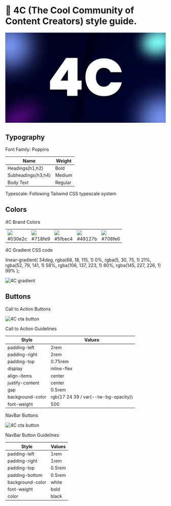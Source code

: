 # :gem: 4C (The Cool Community of Content Creators) style guide.

<img src='./mediakit/4c_banner.jpg' alt='4C logo'>




## Typography 

Font Family: Poppins

| Name          | Weight | 
| ------------- | ------------- |
| Headings(h1,h2) |Bold|
| Subheadings(h3,h4) |Medium|
| Body Text |Regular|

Typescale: Following Tailwind CSS typescale system

## Colors

4C Brand Colors

<table>
    <tr>
        <td><img src="http://placehold.jp/030e2c/ffffff/80x80.png?text=%20"> <br>#030e2c</td>
        <td><img src="http://placehold.jp/718fe9/ffffff/80x80.png?text=%20"> <br>#718fe9</td>
        <td><img src="http://placehold.jp/5fbec4/ffffff/80x80.png?text=%20"> <br>#5fbec4</td>
        <td><img src="http://placehold.jp/49127b/ffffff/80x80.png?text=%20"> <br>#49127b</td>
        <td><img src="http://placehold.jp/708fe6/ffffff/80x80.png?text=%20"> <br>#708fe6</td>
    </tr>
</table>

4C Gradient CSS code

linear-gradient( 34deg, rgba(68, 18, 115, 1) 0%, rgba(5, 30, 75, 1) 21%, rgba(52, 79, 141, 1) 58%, rgba(106, 137, 223, 1) 80%, rgba(145, 227, 226, 1) 99% );

<img src='https://ik.imagekit.io/u33i3sss0/4c/4c_gradient_iEc5YnyaL.png?ik-sdk-version=javascript-1.4.3&updatedAt=1669915186734' alt='4C gradient'>

## Buttons

Call to Action Buttons

<img src='https://ik.imagekit.io/u33i3sss0/4c/Screenshot_2022-12-01_at_12-46-50_4C_-_Creator_Community_RFydcD8tX.png?ik-sdk-version=javascript-1.4.3&updatedAt=1669916827713' alt='4C cta button'>


Call to Action Guidelines

| Style         | Values | 
| ------------- | ------------- |
| padding-left  | 2rem   |
| padding-right | 2rem   |
| padding-top   | 0.75rem|
| display       | inline-flex|
| align-items   | center|
|justify-content| center|
| gap           | 0.5rem|
| background-color| rgb(17 24 39 / var(--tw-bg-opacity))|
|font-weight    | 500   |


NavBar Buttons

<img src='https://ik.imagekit.io/u33i3sss0/4c/Screenshot_2022-12-01_at_14-42-11_4C_-_Creator_Community_is2hpLuyR.png?ik-sdk-version=javascript-1.4.3&updatedAt=1669923773411' alt='4C cta button'>


NavBar Button Guidelines

| Style         | Values | 
| ------------- | ------------- |
| padding-left  | 1rem   |
| padding-right | 1rem   |
| padding-top   | 0.5rem|
| padding-bottom   | 0.5rem|
| background-color| white|
|font-weight    | bold   |
|color    | black   |

